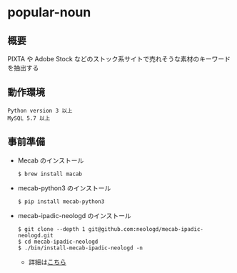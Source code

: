 # popular-noun

## 概要
PIXTA や Adobe Stock などのストック系サイトで売れそうな素材のキーワードを抽出する


## 動作環境
```
Python version 3 以上
MySQL 5.7 以上
```

## 事前準備

- Mecab のインストール
    ```
    $ brew install macab
    ```

- mecab-python3 のインストール
    ```
    $ pip install mecab-python3
    ```

- mecab-ipadic-neologd のインストール
    ```
    $ git clone --depth 1 git@github.com:neologd/mecab-ipadic-neologd.git
    $ cd mecab-ipadic-neologd
    $ ./bin/install-mecab-ipadic-neologd -n
    ```
    - 詳細は[こちら](https://github.com/neologd/mecab-ipadic-neologd/blob/master/README.ja.md)
